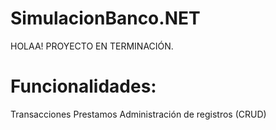 # SimulacionBanco.NET
HOLAA! PROYECTO EN TERMINACIÓN.
# Funcionalidades:
Transacciones
Prestamos
Administración de registros (CRUD)
